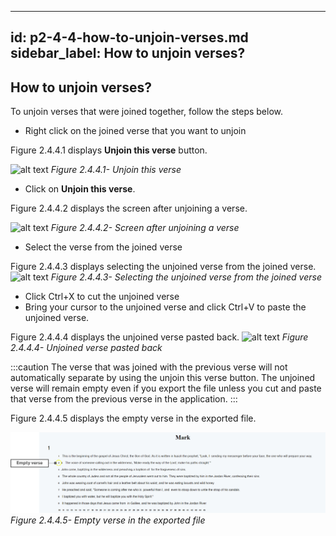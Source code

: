---
id: p2-4-4-how-to-unjoin-verses.md
sidebar_label: How to unjoin verses?
--------
## How to unjoin verses?
To unjoin verses that were joined together, follow the steps below.

* Right click on the joined verse that you want to unjoin

Figure 2.4.4.1 displays **Unjoin this verse** button.

![alt text](../../../static\AutographaLiveImages\Translation-pane\unjoin-this-verse-fig-2.4.4.1.jpg 'Unjoin this verse')
_Figure 2.4.4.1- Unjoin this verse_


* Click on **Unjoin this verse**.

Figure 2.4.4.2 displays the screen after unjoining a verse.

![alt text](../../../static\AutographaLiveImages\Translation-pane\screen-after-unjoining-a-verse-fig-2.4.4.2.jpg 'Screen after unjoining a verse')
_Figure 2.4.4.2- Screen after unjoining a verse_

* Select the verse from the joined verse

Figure 2.4.4.3 displays selecting the unjoined verse from the joined verse.
![alt text](../../../static\AutographaLiveImages\Translation-pane\selecting-the-unjoined-verse-fig-2.4.4.3.jpg 'Selecting the unjoined verse from the joined verse')
_Figure 2.4.4.3-  Selecting the unjoined verse from the joined verse_


* Click Ctrl+X to cut the unjoined verse
* Bring your cursor to the unjoined verse and click Ctrl+V to paste the unjoined verse.

Figure 2.4.4.4 displays the unjoined verse pasted back.
![alt text](../../../static\AutographaLiveImages\Translation-pane\unjoined-verse-pasted-back-fig-2.4.4.4.jpg 'Unjoined verse pasted back')
_Figure 2.4.4.4-  Unjoined verse pasted back_

:::caution
The verse that was joined with the previous verse will not automatically separate by using the unjoin this verse button. The unjoined verse will remain empty even if you export the file unless you cut and paste that verse from the previous verse in the application.
:::

Figure 2.4.4.5 displays the empty verse in the exported file.

![alt text](../../../static\AutographaLiveImages\Translation-pane\empty-verse-in-the-exported-file-fig-2.4.4.5.jpg 'Empty verse in the exported file')
_Figure 2.4.4.5- Empty verse in the exported file_